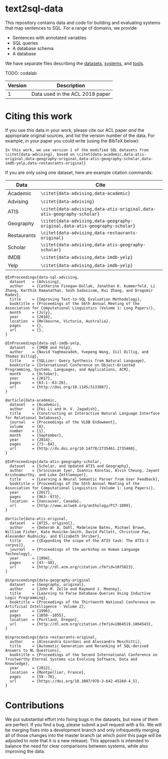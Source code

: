 # text2sql-data
This repository contains data and code for building and evaluating systems that map sentences to SQL.
For a range of domains, we provide:

- Sentences with annotated variables
- SQL queries
- A database schema
- A database

We have separate files describing the [datasets](./data/README.md), [systems](./systems/README.md), and [tools](./tools/README.md).

TODO: codalab

Version | Description
------- | -------------
1       | Data used in the ACL 2018 paper

# Citing this work

If you use this data in your work, please cite our ACL paper _and_ the appropriate original sources, and list the version number of the data.
For example, in your paper you could write (using the BibTeX below):

```
In this work, we use version 1 of the modified SQL datasets from \citet{data-advising}, based on \citet{data-academic,data-atis-original,data-geography-original,data-atis-geography-scholar,data-imdb-yelp,data-restaurants-original}
```

If you are only using one dataset, here are example citation commands:

Data         | Cite
------------ | ------
Academic     | `\citet{data-advising,data-academic}`
Advising     | `\citet{data-advising}`
ATIS         | `\citet{data-advising,data-atis-original,data-atis-geography-scholar}`
Geography    | `\citet{data-advising,data-geography-original,data-atis-geography-scholar}`
Restaurants  | `\citet{data-advising,data-restaurants-original}`
Scholar      | `\citet{data-advising,data-atis-geography-scholar}`
IMDB         | `\citet{data-advising,data-imdb-yelp}`
Yelp         | `\citet{data-advising,data-imdb-yelp}`

```TeX
@InProceedings{data-sql-advising,
  dataset   = {Advising},
  author    = {Catherine Finegan-Dollak, Jonathan K. Kummerfeld, Li Zhang, Karthik Ramanathan, Sesh Sadasivam, Rui Zhang, and Dragomir Radev},
  title     = {Improving Text-to-SQL Evaluation Methodology},
  booktitle = {Proceedings of the 56th Annual Meeting of the Association for Computational Linguistics (Volume 1: Long Papers)},
  month     = {July},
  year      = {2018},
  location  = {Melbourne, Victoria, Australia},
  pages     = {},
  url       = {},
}

@InProceedings{data-sql-imdb-yelp,
  dataset   = {IMDB and Yelp},
  author    = {Navid Yaghmazadeh, Yuepeng Wang, Isil Dillig, and Thomas Dillig},
  title     = {SQLizer: Query Synthesis from Natural Language},
  booktitle = {International Conference on Object-Oriented Programming, Systems, Languages, and Applications, ACM},
  month     = {October},
  year      = {2017},
  pages     = {63:1--63:26},
  url       = {http://doi.org/10.1145/3133887},
}

@article{data-academic,
  dataset   = {Academic},
  author    = {Fei Li and H. V. Jagadish},
  title     = {Constructing an Interactive Natural Language Interface for Relational Databases},
  journal   = {Proceedings of the VLDB Endowment},
  volume    = {8},
  number    = {1},
  month     = {September},
  year      = {2014},
  pages     = {73--84},
  url       = {http://dx.doi.org/10.14778/2735461.2735468},
} 

@InProceedings{data-atis-geography-scholar,
  dataset   = {Scholar, and Updated ATIS and Geography},
  author    = {Srinivasan Iyer, Ioannis Konstas, Alvin Cheung, Jayant Krishnamurthy, and Luke Zettlemoyer},
  title     = {Learning a Neural Semantic Parser from User Feedback},
  booktitle = {Proceedings of the 55th Annual Meeting of the Association for Computational Linguistics (Volume 1: Long Papers)},
  year      = {2017},
  pages     = {963--973},
  location  = {Vancouver, Canada},
  url       = {http://www.aclweb.org/anthology/P17-1089},
}

@article{data-atis-original,
  dataset   = {ATIS, original},
  author    = {Deborah A. Dahl, Madeleine Bates, Michael Brown, William Fisher, Kate Hunicke-Smith, David Pallett, Christine Pao, Alexander Rudnicky, and Elizabeth Shriber},
  title     = {{Expanding the scope of the ATIS task: The ATIS-3 corpus}},
  journal   = {Proceedings of the workshop on Human Language Technology},
  year      = {1994},
  pages     = {43--48},
  url       = {http://dl.acm.org/citation.cfm?id=1075823},
}

@inproceedings{data-geography-original
  dataset   = {Geography, original},
  author    = {John M. Zelle and Raymond J. Mooney},
  title     = {Learning to Parse Database Queries Using Inductive Logic Programming},
  booktitle = {Proceedings of the Thirteenth National Conference on Artificial Intelligence - Volume 2},
  year      = {1996},
  pages     = {1050--1055},
  location  = {Portland, Oregon},
  url       = {http://dl.acm.org/citation.cfm?id=1864519.1864543},
}

@inproceedings{data-restaurants-original,
  author    = {Alessandra Giordani and Alessandro Moschitti},
  title     = {Automatic Generation and Reranking of SQL-derived Answers to NL Questions},
  booktitle = {Proceedings of the Second International Conference on Trustworthy Eternal Systems via Evolving Software, Data and Knowledge},
  year      = {2012},
  location  = {Montpellier, France},
  pages     = {59--76},
  url       = {https://doi.org/10.1007/978-3-642-45260-4_5},
}

```

# Contributions

We put substantial effort into fixing bugs in the datasets, but none of them are perfect.
If you find a bug, please submit a pull request with a fix.
We will be merging fixes into a development branch and only infrequently merging all of those changes into the master branch (at which point this page will be adjusted to note that it is a new release).
This approach is intended to balance the need for clear comparisons between systems, while also improving the data.
